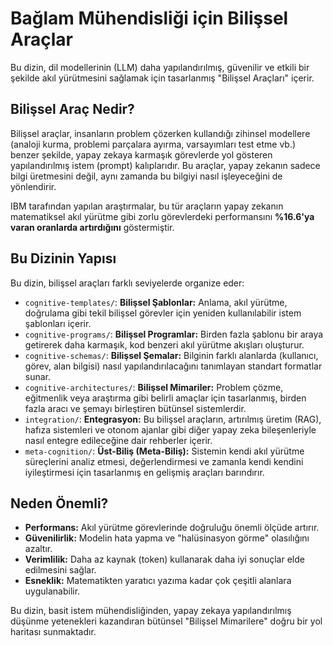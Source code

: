 # Bağlam Mühendisliği için Bilişsel Araçlar

Bu dizin, dil modellerinin (LLM) daha yapılandırılmış, güvenilir ve etkili bir şekilde akıl yürütmesini sağlamak için tasarlanmış "Bilişsel Araçları" içerir.

## Bilişsel Araç Nedir?

Bilişsel araçlar, insanların problem çözerken kullandığı zihinsel modellere (analoji kurma, problemi parçalara ayırma, varsayımları test etme vb.) benzer şekilde, yapay zekaya karmaşık görevlerde yol gösteren yapılandırılmış istem (prompt) kalıplarıdır. Bu araçlar, yapay zekanın sadece bilgi üretmesini değil, aynı zamanda bu bilgiyi nasıl işleyeceğini de yönlendirir.

IBM tarafından yapılan araştırmalar, bu tür araçların yapay zekanın matematiksel akıl yürütme gibi zorlu görevlerdeki performansını **%16.6'ya varan oranlarda artırdığını** göstermiştir.

## Bu Dizinin Yapısı

Bu dizin, bilişsel araçları farklı seviyelerde organize eder:

*   `cognitive-templates/`: **Bilişsel Şablonlar:** Anlama, akıl yürütme, doğrulama gibi tekil bilişsel görevler için yeniden kullanılabilir istem şablonları içerir.
*   `cognitive-programs/`: **Bilişsel Programlar:** Birden fazla şablonu bir araya getirerek daha karmaşık, kod benzeri akıl yürütme akışları oluşturur.
*   `cognitive-schemas/`: **Bilişsel Şemalar:** Bilginin farklı alanlarda (kullanıcı, görev, alan bilgisi) nasıl yapılandırılacağını tanımlayan standart formatlar sunar.
*   `cognitive-architectures/`: **Bilişsel Mimariler:** Problem çözme, eğitmenlik veya araştırma gibi belirli amaçlar için tasarlanmış, birden fazla aracı ve şemayı birleştiren bütünsel sistemlerdir.
*   `integration/`: **Entegrasyon:** Bu bilişsel araçların, artırılmış üretim (RAG), hafıza sistemleri ve otonom ajanlar gibi diğer yapay zeka bileşenleriyle nasıl entegre edileceğine dair rehberler içerir.
*   `meta-cognition/`: **Üst-Biliş (Meta-Biliş):** Sistemin kendi akıl yürütme süreçlerini analiz etmesi, değerlendirmesi ve zamanla kendi kendini iyileştirmesi için tasarlanmış en gelişmiş araçları barındırır.

## Neden Önemli?

*   **Performans:** Akıl yürütme görevlerinde doğruluğu önemli ölçüde artırır.
*   **Güvenilirlik:** Modelin hata yapma ve "halüsinasyon görme" olasılığını azaltır.
*   **Verimlilik:** Daha az kaynak (token) kullanarak daha iyi sonuçlar elde edilmesini sağlar.
*   **Esneklik:** Matematikten yaratıcı yazıma kadar çok çeşitli alanlara uygulanabilir.

Bu dizin, basit istem mühendisliğinden, yapay zekaya yapılandırılmış düşünme yetenekleri kazandıran bütünsel "Bilişsel Mimarilere" doğru bir yol haritası sunmaktadır.
